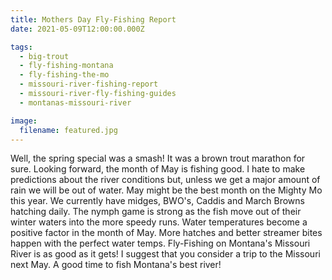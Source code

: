 ```yaml
---
title: Mothers Day Fly-Fishing Report
date: 2021-05-09T12:00:00.000Z

tags:
  - big-trout
  - fly-fishing-montana
  - fly-fishing-the-mo
  - missouri-river-fishing-report
  - missouri-river-fly-fishing-guides
  - montanas-missouri-river

image:
  filename: featured.jpg
---
```


Well, the spring special was a smash! It was a brown trout marathon for sure. Looking forward, the month of May is fishing good. I hate to make predictions about the river conditions but, unless we get a major amount of rain we will be out of water. May might be the best month on the Mighty Mo this year. We currently have midges, BWO's, Caddis and March Browns hatching daily. The nymph game is strong as the fish move out of their winter waters into the more speedy runs. Water temperatures become a positive factor in the month of May. More hatches and better streamer bites happen with the perfect water temps. Fly-Fishing on Montana's Missouri River is as good as it gets! I suggest that you consider a trip to the Missouri next May. A good time to fish Montana's best river!
